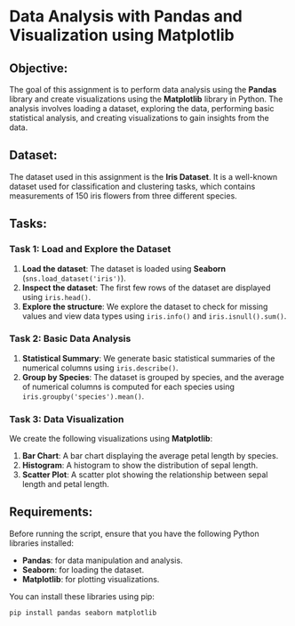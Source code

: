 # Data Analysis with Pandas and Visualization using Matplotlib

## Objective:
The goal of this assignment is to perform data analysis using the **Pandas** library and create visualizations using the **Matplotlib** library in Python. The analysis involves loading a dataset, exploring the data, performing basic statistical analysis, and creating visualizations to gain insights from the data.

## Dataset:
The dataset used in this assignment is the **Iris Dataset**. It is a well-known dataset used for classification and clustering tasks, which contains measurements of 150 iris flowers from three different species.

## Tasks:

### Task 1: Load and Explore the Dataset
1. **Load the dataset**: The dataset is loaded using **Seaborn** (`sns.load_dataset('iris')`).
2. **Inspect the dataset**: The first few rows of the dataset are displayed using `iris.head()`.
3. **Explore the structure**: We explore the dataset to check for missing values and view data types using `iris.info()` and `iris.isnull().sum()`.

### Task 2: Basic Data Analysis
1. **Statistical Summary**: We generate basic statistical summaries of the numerical columns using `iris.describe()`.
2. **Group by Species**: The dataset is grouped by species, and the average of numerical columns is computed for each species using `iris.groupby('species').mean()`.

### Task 3: Data Visualization
We create the following visualizations using **Matplotlib**:

1. **Bar Chart**: A bar chart displaying the average petal length by species.
2. **Histogram**: A histogram to show the distribution of sepal length.
3. **Scatter Plot**: A scatter plot showing the relationship between sepal length and petal length.

## Requirements:
Before running the script, ensure that you have the following Python libraries installed:

- **Pandas**: for data manipulation and analysis.
- **Seaborn**: for loading the dataset.
- **Matplotlib**: for plotting visualizations.

You can install these libraries using pip:

```bash
pip install pandas seaborn matplotlib
